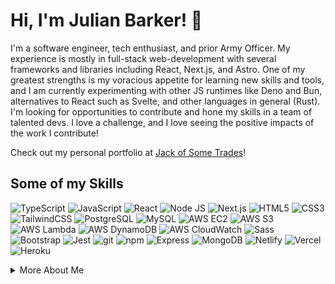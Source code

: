 # Hi, I'm Julian Barker! 👋

I'm a software engineer, tech enthusiast, and prior Army Officer. My experience is mostly in full-stack web-development with several frameworks and libraries including React, Next.js, and Astro. One of my greatest strengths is my voracious appetite for learning new skills and tools, and I am currently experimenting with other JS runtimes like Deno and Bun, alternatives to React such as Svelte, and other languages in general (Rust). I'm looking for opportunities to contribute and hone my skills in a team of talented devs. I love a challenge, and I love seeing the positive impacts of the work I contribute!

Check out my personal portfolio at [Jack of Some Trades](https://julianbarker.dev)!

## Some of my Skills
<p>
  <img alt="TypeScript" src="https://img.shields.io/badge/-TypeScript-fc1a84?style=flat-square&logo=typescript&logoColor=white" />
  <img alt="JavaScript" src="https://img.shields.io/badge/-JavaScript-#ff2775?style=flat-square&logo=javascript&logoColor=white" />
  <img alt="React" src="https://img.shields.io/badge/-React-409?style=flat-square&logo=react&logoColor=white" />
  <img alt="Node JS" src="https://img.shields.io/badge/-NodeJS-B33?style=flat-square&logo=Node.js&logoColor=white" />
  <img alt="Next.js" src="https://img.shields.io/badge/-NextJS-409?style=flat-square&logo=nextjs&logoColor=white" />
  <img alt="HTML5" src="https://img.shields.io/badge/-HTML5-484?style=flat-square&logo=html5&logoColor=white" />
  <img alt="CSS3" src="https://img.shields.io/badge/-CSS3-28D?style=flat-square&logo=css3&logoColor=white" />
  <img alt="TailwindCSS" src="https://img.shields.io/badge/-TailwindCSS-409?style=flat-square&logo=tailwindcss&logoColor=white" />
  <img alt="PostgreSQL" src="https://img.shields.io/badge/-PostgreSQL-409?style=flat-square&logo=postgresql&logoColor=white" />
  <img alt="MySQL" src="https://img.shields.io/badge/-MySQL-409?style=flat-square&logo=mysql&logoColor=white" />
  <img alt="AWS EC2" src="https://img.shields.io/badge/-AmazonEC2-409?style=flat-square&logo=amazonec2&logoColor=white" />
  <img alt="AWS S3" src="https://img.shields.io/badge/-AmazonS3-409?style=flat-square&logo=amazons3&logoColor=white" />
  <img alt="AWS Lambda" src="https://img.shields.io/badge/-Lambda-409?style=flat-square&logo=amazonlambda&logoColor=white" />
  <img alt="AWS DynamoDB" src="https://img.shields.io/badge/-DynamoDB-409?style=flat-square&logo=amazondynamodb&logoColor=white" />
  <img alt="AWS CloudWatch" src="https://img.shields.io/badge/-CloudWatch-409?style=flat-square&logo=amazoncloudwatch&logoColor=white" />
  <img alt="Sass" src="https://img.shields.io/badge/-Sass-28D?style=flat-square&logo=sass&logoColor=white" />
  <img alt="Bootstrap" src="https://img.shields.io/badge/-Bootstrap-28D?style=flat-square&logo=bootstrap&logoColor=white" />
  <img alt="Jest" src="https://img.shields.io/badge/-Jest-409?style=flat-square&logo=react&logoColor=white" />
  <img alt="git" src="https://img.shields.io/badge/-Git-C69?style=flat-square&logo=git&logoColor=white" />
  <img alt="npm" src="https://img.shields.io/badge/-NPM-B33?style=flat-square&logo=npm&logoColor=white" />
  <img alt="Express" src="https://img.shields.io/badge/-Express-E53?style=flat-square&logo=express&logoColor=white" /> 
  <img alt="MongoDB" src="https://img.shields.io/badge/-MongoDB-E53?style=flat-square&logo=mongodb&logoColor=white" />
  <img alt="Netlify" src="https://img.shields.io/badge/-Netlify-a80?style=flat-square&logo=netlify&logoColor=white" />
  <img alt="Vercel" src="https://img.shields.io/badge/-Vercel-a80?style=flat-square&logo=vercel&logoColor=white" />
  <img alt="Heroku" src="https://img.shields.io/badge/-Heroku-a80?style=flat-square&logo=heroku&logoColor=white" />
  
</p>

<details>
<summary>More About Me</summary>

I grew up in southwest Connecticut with my parents and brother. I was always interested in technology and science, but never broke into the self-taught coder life in my youth. After high school, I attended the United States Military Academy, through which I commissioned in 2016 as an Infantry Officer in the US Army, also earning my Bachelors of Science in electrical engineering. I graduated the US Army Ranger School in 2017 and spent the following 5 years in various leadership roles that taught me a lot about leading teams of people, managing valuable resources, and budgeting the most precious commodity of all: time. 

In my free time, I love to be outdoors, and have recently taken to hunting. Though it's something that never interested me until recently, I've found it fosters a deep connection with nature and the wilderness, while also engaging me both mentally and physically. I also love to surf, SCUBA dive, climb, hike, camp, and more.

  </details>




<!---
julian-barker/julian-barker is a ✨ special ✨ repository because its `README.md` (this file) appears on your GitHub profile.
You can click the Preview link to take a look at your changes.
--->
